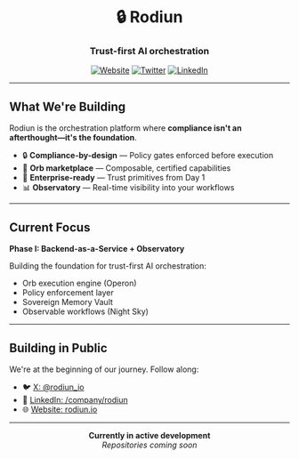 <div align="center">

# 🔒 Rodiun

### Trust-first AI orchestration

[![Website](https://img.shields.io/badge/Website-rodiun.io-blue)](https://rodiun.io)
[![Twitter](https://img.shields.io/twitter/follow/rodiun_io?style=social)](https://x.com/rodiun_io)
[![LinkedIn](https://img.shields.io/badge/LinkedIn-Rodiun-0077B5)](https://linkedin.com/company/rodiunio)

</div>

---

## What We're Building

Rodiun is the orchestration platform where **compliance isn't an afterthought—it's the foundation**.

- 🔒 **Compliance-by-design** — Policy gates enforced before execution
- 🧩 **Orb marketplace** — Composable, certified capabilities
- 🎯 **Enterprise-ready** — Trust primitives from Day 1  
- 📊 **Observatory** — Real-time visibility into your workflows

---

## Current Focus

**Phase I: Backend-as-a-Service + Observatory**

Building the foundation for trust-first AI orchestration:
- Orb execution engine (Operon)
- Policy enforcement layer
- Sovereign Memory Vault
- Observable workflows (Night Sky)

---

## Building in Public

We're at the beginning of our journey. Follow along:
- 🐦 [X: @rodiun_io](https://x.com/rodiun_io)
- 💼 [LinkedIn: /company/rodiun](https://linkedin.com/company/rodiunio)
- 🌐 [Website: rodiun.io](https://rodiun.io)

---

<div align="center">

**Currently in active development**  
*Repositories coming soon*

</div>
